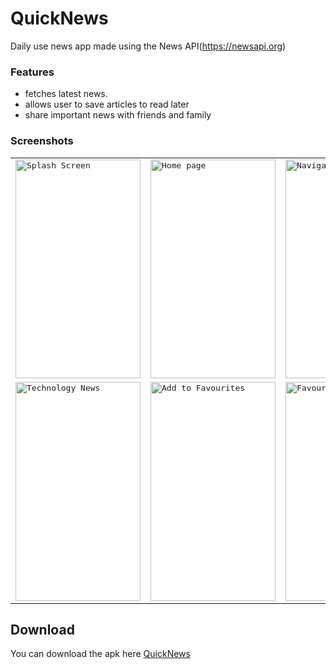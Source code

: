 # QuickNews
Daily use news app made using the News API(https://newsapi.org)

### Features

- fetches latest news. 
- allows user to save articles to read later
- share important news with friends and family

### Screenshots

<table>
    <tr>
     <td><kbd><img src="https://user-images.githubusercontent.com/40112826/64059395-730bb680-cbd9-11e9-8e4b-364ba7b3dc29.png" width="200" height="350" title="Splash Screen""></kbd></td>
     <td><kbd><img src="https://user-images.githubusercontent.com/40112826/64059456-aa2e9780-cbda-11e9-93bd-c60a32601176.png" width="200" height="350" title="Home page"></kbd></td>
     <td><kbd><img src="https://user-images.githubusercontent.com/40112826/64059500-828bff00-cbdb-11e9-9894-4a74151a19b9.png" width="200" height="350" title="Navigation Drawer"> </kbd></td>
     <td><kbd><img src="https://user-images.githubusercontent.com/40112826/64059505-abac8f80-cbdb-11e9-9068-f92181fbac95.png" width="200" height="350" title="Science News"> </kbd></td>
     <tr> 
      <td><kbd><img src="https://user-images.githubusercontent.com/40112826/64059517-d565b680-cbdb-11e9-9e5e-b7e58b53210e.png" width="200" height="350" title="Technology News"> </kbd></td>
      <td><kbd><img src="https://user-images.githubusercontent.com/40112826/64060631-45306d00-cbed-11e9-9c4a-0cf824d155e4.png" width="200" height="350" title="Add to Favourites"> </kbd></td>
      <td><kbd><img src="https://user-images.githubusercontent.com/40112826/64059528-1231ad80-cbdc-11e9-84ce-eae7f7f1b3be.png" width="200" height="350" title="Favourites"> </kbd></td>
    </tr>
  </table>
         
## Download
You can download the apk here [QuickNews](https://www.dropbox.com/s/f9hj8vfu8ykgznm/QuickNews.apk?dl=0)
